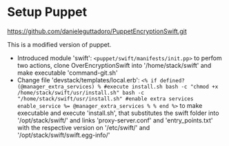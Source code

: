 # Setup Puppet
https://github.com/danieleguttadoro/PuppetEncryptionSwift.git

This is a modified version of puppet. 

  * Introduced module 'swift':
  `<puppet/swift/manifests/init.pp>` 
  to perfom two actions, clone OverEncryptionSwift into '/home/stack/swift' and make executable 'command-git.sh'  
  * Change file 'devstack/templates/local.erb':
  `<% if defined?(@manager_extra_services) %
  #execute install.sh
  bash -c "chmod +x /home/stack/swift/usr/install.sh"
  bash -c "/home/stack/swift/usr/install.sh"
  #enable extra services
  enable_service %= @manager_extra_services %
  % end %>`
  to make executable and execute 'install.sh', that substitutes the swift folder into '/opt/stack/swift/' and links 'proxy-server.conf' and 'entry_points.txt' with the respective version on '/etc/swift/' and   '/opt/stack/swift/swift.egg-info/'
